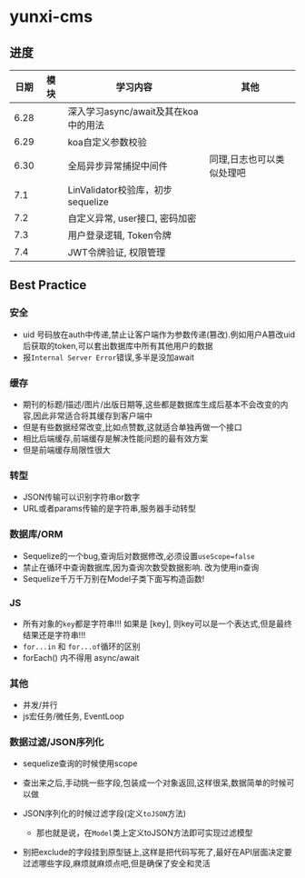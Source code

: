 # yunxi-cms
## 进度

| 日期  | 模块  | 学习内容                             | 其他 |
| ---- | ---- | ------------------------------------ | ---- |
| 6.28 |      | 深入学习async/await及其在koa中的用法 |      |
| 6.29 |      | koa自定义参数校验                    |      |
| 6.30 |      | 全局异步异常捕捉中间件                   |   同理,日志也可以类似处理吧   |
| 7.1 | | LinValidator校验库，初步sequelize |  |
| 7.2 | | 自定义异常, user接口, 密码加密 |  |
| 7.3 | | 用户登录逻辑, Token令牌 |  |
| 7.4 | | JWT令牌验证, 权限管理 |  |

## Best Practice
### 安全
- uid 号码放在auth中传递,禁止让客户端作为参数传递(篡改).例如用户A篡改uid后获取的token,可以套出数据库中所有其他用户的数据
- 报`Internal Server Error`错误,多半是没加await

### 缓存
- 期刊的标题/描述/图片/出版日期等,这些都是数据库生成后基本不会改变的内容,因此非常适合将其缓存到客户端中
- 但是有些数据经常改变,比如点赞数,这就适合单独再做一个接口
- 相比后端缓存,前端缓存是解决性能问题的最有效方案
- 但是前端缓存局限性很大

### 转型
- JSON传输可以识别字符串or数字
- URL或者params传输的是字符串,服务器手动转型

### 数据库/ORM
- Sequelize的一个bug,查询后对数据修改,必须设置`useScope=false`
- 禁止在循环中查询数据库,因为查询次数受数据影响. 改为使用in查询
- Sequelize千万千万别在Model子类下面写构造函数!

### JS
- 所有对象的`key`都是字符串!!! 如果是 [key], 则key可以是一个表达式,但是最终结果还是字符串!!! 
- `for...in` 和 `for...of`循环的区别
- forEach() 内不得用 async/await

### 其他
- 并发/并行
- js宏任务/微任务, EventLoop

### 数据过滤/JSON序列化
- sequelize查询的时候使用scope
- 查出来之后,手动挑一些字段,包装成一个对象返回,这样很呆,数据简单的时候可以做
- JSON序列化的时候过滤字段(定义`toJSON`方法)

  - 那也就是说，在`Model`类上定义toJSON方法即可实现过滤模型
- 别把exclude的字段挂到原型链上,这样是把代码写死了,最好在API层面决定要过滤哪些字段,麻烦就麻烦点吧,但是确保了安全和灵活
